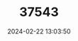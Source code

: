 ---
title: "37543"
category: "Shorea retusa"
draft: false
date: 2024-02-22 13:03:50
languages:
  Malay: ["Seaya Daun Tumpul", "Meranti Telur"]
---